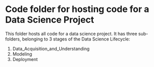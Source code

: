 # Code folder for hosting code for a Data Science Project

This folder hosts all code for a data science project. It has three sub-folders, belonging to 3 stages of the Data Science Lifecycle:

1. Data_Acquisition_and_Understanding
2. Modeling
3. Deployment
